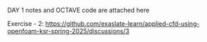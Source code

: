 DAY 1 notes and OCTAVE code are attached here

Exercise - 2: https://github.com/exaslate-learn/applied-cfd-using-openfoam-ksr-spring-2025/discussions/3
